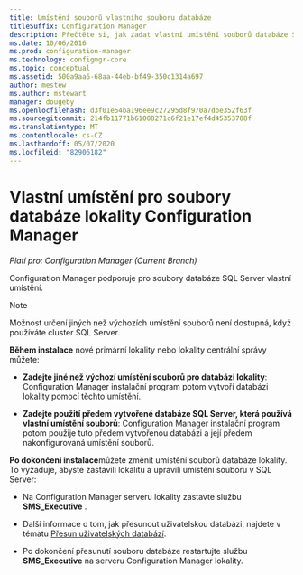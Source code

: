 ```yaml
---
title: Umístění souborů vlastního souboru databáze
titleSuffix: Configuration Manager
description: Přečtěte si, jak zadat vlastní umístění souborů databáze SQL Server.
ms.date: 10/06/2016
ms.prod: configuration-manager
ms.technology: configmgr-core
ms.topic: conceptual
ms.assetid: 500a9aa6-68aa-44eb-bf49-350c1314a697
author: mestew
ms.author: mstewart
manager: dougeby
ms.openlocfilehash: d3f01e54ba196ee9c27295d8f970a7dbe352f63f
ms.sourcegitcommit: 214fb11771b61008271c6f21e17ef4d45353788f
ms.translationtype: MT
ms.contentlocale: cs-CZ
ms.lasthandoff: 05/07/2020
ms.locfileid: "82906182"
---
```

# <a name="custom-locations-for-configuration-manager-site-database-files"></a>Vlastní umístění pro soubory databáze lokality Configuration Manager

*Platí pro: Configuration Manager (Current Branch)*

 Configuration Manager podporuje pro soubory databáze SQL Server vlastní umístění.  

> [!NOTE]  
>  Možnost určení jiných než výchozích umístění souborů není dostupná, když používáte cluster SQL Server.  

 **Během instalace** nové primární lokality nebo lokality centrální správy můžete:  

-   **Zadejte jiné než výchozí umístění souborů pro databázi lokality**: Configuration Manager instalační program potom vytvoří databázi lokality pomocí těchto umístění.  

-   **Zadejte použití předem vytvořené databáze SQL Server, která používá vlastní umístění souborů**: Configuration Manager instalační program potom použije tuto předem vytvořenou databázi a její předem nakonfigurovaná umístění souborů.  

**Po dokončení instalace**můžete změnit umístění souborů databáze lokality. To vyžaduje, abyste zastavili lokalitu a upravili umístění souboru v SQL Server:  

-   Na Configuration Manager serveru lokality zastavte službu **SMS_Executive** .  

-   Další informace o tom, jak přesunout uživatelskou databázi, najdete v tématu [Přesun uživatelských databází](https://docs.microsoft.com/sql/relational-databases/databases/move-user-databases?view=sql-server-2014).  

-   Po dokončení přesunutí souboru databáze restartujte službu **SMS_Executive** na serveru Configuration Manager lokality.  
